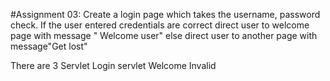 #Assignment 03: Create a login page which takes the username, password check. If the user entered credentials are correct direct user to welcome page with message " Welcome user" else direct user to another page with message"Get lost"

There are 3 Servlet Login servlet Welcome Invalid
